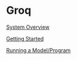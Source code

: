 # Groq
 
[System Overview](./system-overview.md)

[Getting Started](./getting-started.md)

<!--- [Customizing Environment](./customizing-environment.md) --->

[Running a Model/Program](./running-a-model-or-program.md)

<!--- [Job Queuing and Submission](./job-queuing-and-submission.md) --->

<!--- [Example Programs](./example-programs.md) --->

<!--- [Miscellaneous](./miscellaneous.md) --->
